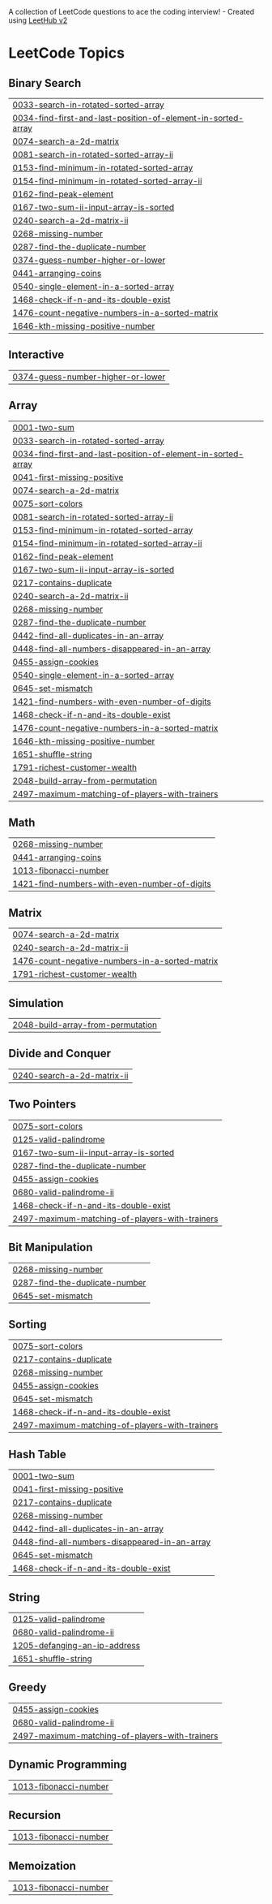 A collection of LeetCode questions to ace the coding interview! - Created using [LeetHub v2](https://github.com/arunbhardwaj/LeetHub-2.0)
<!---LeetCode Topics Start-->
# LeetCode Topics
## Binary Search
|  |
| ------- |
| [0033-search-in-rotated-sorted-array](https://github.com/Aniruddh1408/DSA/tree/master/0033-search-in-rotated-sorted-array) |
| [0034-find-first-and-last-position-of-element-in-sorted-array](https://github.com/Aniruddh1408/DSA/tree/master/0034-find-first-and-last-position-of-element-in-sorted-array) |
| [0074-search-a-2d-matrix](https://github.com/Aniruddh1408/DSA/tree/master/0074-search-a-2d-matrix) |
| [0081-search-in-rotated-sorted-array-ii](https://github.com/Aniruddh1408/DSA/tree/master/0081-search-in-rotated-sorted-array-ii) |
| [0153-find-minimum-in-rotated-sorted-array](https://github.com/Aniruddh1408/DSA/tree/master/0153-find-minimum-in-rotated-sorted-array) |
| [0154-find-minimum-in-rotated-sorted-array-ii](https://github.com/Aniruddh1408/DSA/tree/master/0154-find-minimum-in-rotated-sorted-array-ii) |
| [0162-find-peak-element](https://github.com/Aniruddh1408/DSA/tree/master/0162-find-peak-element) |
| [0167-two-sum-ii-input-array-is-sorted](https://github.com/Aniruddh1408/DSA/tree/master/0167-two-sum-ii-input-array-is-sorted) |
| [0240-search-a-2d-matrix-ii](https://github.com/Aniruddh1408/DSA/tree/master/0240-search-a-2d-matrix-ii) |
| [0268-missing-number](https://github.com/Aniruddh1408/DSA/tree/master/0268-missing-number) |
| [0287-find-the-duplicate-number](https://github.com/Aniruddh1408/DSA/tree/master/0287-find-the-duplicate-number) |
| [0374-guess-number-higher-or-lower](https://github.com/Aniruddh1408/DSA/tree/master/0374-guess-number-higher-or-lower) |
| [0441-arranging-coins](https://github.com/Aniruddh1408/DSA/tree/master/0441-arranging-coins) |
| [0540-single-element-in-a-sorted-array](https://github.com/Aniruddh1408/DSA/tree/master/0540-single-element-in-a-sorted-array) |
| [1468-check-if-n-and-its-double-exist](https://github.com/Aniruddh1408/DSA/tree/master/1468-check-if-n-and-its-double-exist) |
| [1476-count-negative-numbers-in-a-sorted-matrix](https://github.com/Aniruddh1408/DSA/tree/master/1476-count-negative-numbers-in-a-sorted-matrix) |
| [1646-kth-missing-positive-number](https://github.com/Aniruddh1408/DSA/tree/master/1646-kth-missing-positive-number) |
## Interactive
|  |
| ------- |
| [0374-guess-number-higher-or-lower](https://github.com/Aniruddh1408/DSA/tree/master/0374-guess-number-higher-or-lower) |
## Array
|  |
| ------- |
| [0001-two-sum](https://github.com/Aniruddh1408/DSA/tree/master/0001-two-sum) |
| [0033-search-in-rotated-sorted-array](https://github.com/Aniruddh1408/DSA/tree/master/0033-search-in-rotated-sorted-array) |
| [0034-find-first-and-last-position-of-element-in-sorted-array](https://github.com/Aniruddh1408/DSA/tree/master/0034-find-first-and-last-position-of-element-in-sorted-array) |
| [0041-first-missing-positive](https://github.com/Aniruddh1408/DSA/tree/master/0041-first-missing-positive) |
| [0074-search-a-2d-matrix](https://github.com/Aniruddh1408/DSA/tree/master/0074-search-a-2d-matrix) |
| [0075-sort-colors](https://github.com/Aniruddh1408/DSA/tree/master/0075-sort-colors) |
| [0081-search-in-rotated-sorted-array-ii](https://github.com/Aniruddh1408/DSA/tree/master/0081-search-in-rotated-sorted-array-ii) |
| [0153-find-minimum-in-rotated-sorted-array](https://github.com/Aniruddh1408/DSA/tree/master/0153-find-minimum-in-rotated-sorted-array) |
| [0154-find-minimum-in-rotated-sorted-array-ii](https://github.com/Aniruddh1408/DSA/tree/master/0154-find-minimum-in-rotated-sorted-array-ii) |
| [0162-find-peak-element](https://github.com/Aniruddh1408/DSA/tree/master/0162-find-peak-element) |
| [0167-two-sum-ii-input-array-is-sorted](https://github.com/Aniruddh1408/DSA/tree/master/0167-two-sum-ii-input-array-is-sorted) |
| [0217-contains-duplicate](https://github.com/Aniruddh1408/DSA/tree/master/0217-contains-duplicate) |
| [0240-search-a-2d-matrix-ii](https://github.com/Aniruddh1408/DSA/tree/master/0240-search-a-2d-matrix-ii) |
| [0268-missing-number](https://github.com/Aniruddh1408/DSA/tree/master/0268-missing-number) |
| [0287-find-the-duplicate-number](https://github.com/Aniruddh1408/DSA/tree/master/0287-find-the-duplicate-number) |
| [0442-find-all-duplicates-in-an-array](https://github.com/Aniruddh1408/DSA/tree/master/0442-find-all-duplicates-in-an-array) |
| [0448-find-all-numbers-disappeared-in-an-array](https://github.com/Aniruddh1408/DSA/tree/master/0448-find-all-numbers-disappeared-in-an-array) |
| [0455-assign-cookies](https://github.com/Aniruddh1408/DSA/tree/master/0455-assign-cookies) |
| [0540-single-element-in-a-sorted-array](https://github.com/Aniruddh1408/DSA/tree/master/0540-single-element-in-a-sorted-array) |
| [0645-set-mismatch](https://github.com/Aniruddh1408/DSA/tree/master/0645-set-mismatch) |
| [1421-find-numbers-with-even-number-of-digits](https://github.com/Aniruddh1408/DSA/tree/master/1421-find-numbers-with-even-number-of-digits) |
| [1468-check-if-n-and-its-double-exist](https://github.com/Aniruddh1408/DSA/tree/master/1468-check-if-n-and-its-double-exist) |
| [1476-count-negative-numbers-in-a-sorted-matrix](https://github.com/Aniruddh1408/DSA/tree/master/1476-count-negative-numbers-in-a-sorted-matrix) |
| [1646-kth-missing-positive-number](https://github.com/Aniruddh1408/DSA/tree/master/1646-kth-missing-positive-number) |
| [1651-shuffle-string](https://github.com/Aniruddh1408/DSA/tree/master/1651-shuffle-string) |
| [1791-richest-customer-wealth](https://github.com/Aniruddh1408/DSA/tree/master/1791-richest-customer-wealth) |
| [2048-build-array-from-permutation](https://github.com/Aniruddh1408/DSA/tree/master/2048-build-array-from-permutation) |
| [2497-maximum-matching-of-players-with-trainers](https://github.com/Aniruddh1408/DSA/tree/master/2497-maximum-matching-of-players-with-trainers) |
## Math
|  |
| ------- |
| [0268-missing-number](https://github.com/Aniruddh1408/DSA/tree/master/0268-missing-number) |
| [0441-arranging-coins](https://github.com/Aniruddh1408/DSA/tree/master/0441-arranging-coins) |
| [1013-fibonacci-number](https://github.com/Aniruddh1408/DSA/tree/master/1013-fibonacci-number) |
| [1421-find-numbers-with-even-number-of-digits](https://github.com/Aniruddh1408/DSA/tree/master/1421-find-numbers-with-even-number-of-digits) |
## Matrix
|  |
| ------- |
| [0074-search-a-2d-matrix](https://github.com/Aniruddh1408/DSA/tree/master/0074-search-a-2d-matrix) |
| [0240-search-a-2d-matrix-ii](https://github.com/Aniruddh1408/DSA/tree/master/0240-search-a-2d-matrix-ii) |
| [1476-count-negative-numbers-in-a-sorted-matrix](https://github.com/Aniruddh1408/DSA/tree/master/1476-count-negative-numbers-in-a-sorted-matrix) |
| [1791-richest-customer-wealth](https://github.com/Aniruddh1408/DSA/tree/master/1791-richest-customer-wealth) |
## Simulation
|  |
| ------- |
| [2048-build-array-from-permutation](https://github.com/Aniruddh1408/DSA/tree/master/2048-build-array-from-permutation) |
## Divide and Conquer
|  |
| ------- |
| [0240-search-a-2d-matrix-ii](https://github.com/Aniruddh1408/DSA/tree/master/0240-search-a-2d-matrix-ii) |
## Two Pointers
|  |
| ------- |
| [0075-sort-colors](https://github.com/Aniruddh1408/DSA/tree/master/0075-sort-colors) |
| [0125-valid-palindrome](https://github.com/Aniruddh1408/DSA/tree/master/0125-valid-palindrome) |
| [0167-two-sum-ii-input-array-is-sorted](https://github.com/Aniruddh1408/DSA/tree/master/0167-two-sum-ii-input-array-is-sorted) |
| [0287-find-the-duplicate-number](https://github.com/Aniruddh1408/DSA/tree/master/0287-find-the-duplicate-number) |
| [0455-assign-cookies](https://github.com/Aniruddh1408/DSA/tree/master/0455-assign-cookies) |
| [0680-valid-palindrome-ii](https://github.com/Aniruddh1408/DSA/tree/master/0680-valid-palindrome-ii) |
| [1468-check-if-n-and-its-double-exist](https://github.com/Aniruddh1408/DSA/tree/master/1468-check-if-n-and-its-double-exist) |
| [2497-maximum-matching-of-players-with-trainers](https://github.com/Aniruddh1408/DSA/tree/master/2497-maximum-matching-of-players-with-trainers) |
## Bit Manipulation
|  |
| ------- |
| [0268-missing-number](https://github.com/Aniruddh1408/DSA/tree/master/0268-missing-number) |
| [0287-find-the-duplicate-number](https://github.com/Aniruddh1408/DSA/tree/master/0287-find-the-duplicate-number) |
| [0645-set-mismatch](https://github.com/Aniruddh1408/DSA/tree/master/0645-set-mismatch) |
## Sorting
|  |
| ------- |
| [0075-sort-colors](https://github.com/Aniruddh1408/DSA/tree/master/0075-sort-colors) |
| [0217-contains-duplicate](https://github.com/Aniruddh1408/DSA/tree/master/0217-contains-duplicate) |
| [0268-missing-number](https://github.com/Aniruddh1408/DSA/tree/master/0268-missing-number) |
| [0455-assign-cookies](https://github.com/Aniruddh1408/DSA/tree/master/0455-assign-cookies) |
| [0645-set-mismatch](https://github.com/Aniruddh1408/DSA/tree/master/0645-set-mismatch) |
| [1468-check-if-n-and-its-double-exist](https://github.com/Aniruddh1408/DSA/tree/master/1468-check-if-n-and-its-double-exist) |
| [2497-maximum-matching-of-players-with-trainers](https://github.com/Aniruddh1408/DSA/tree/master/2497-maximum-matching-of-players-with-trainers) |
## Hash Table
|  |
| ------- |
| [0001-two-sum](https://github.com/Aniruddh1408/DSA/tree/master/0001-two-sum) |
| [0041-first-missing-positive](https://github.com/Aniruddh1408/DSA/tree/master/0041-first-missing-positive) |
| [0217-contains-duplicate](https://github.com/Aniruddh1408/DSA/tree/master/0217-contains-duplicate) |
| [0268-missing-number](https://github.com/Aniruddh1408/DSA/tree/master/0268-missing-number) |
| [0442-find-all-duplicates-in-an-array](https://github.com/Aniruddh1408/DSA/tree/master/0442-find-all-duplicates-in-an-array) |
| [0448-find-all-numbers-disappeared-in-an-array](https://github.com/Aniruddh1408/DSA/tree/master/0448-find-all-numbers-disappeared-in-an-array) |
| [0645-set-mismatch](https://github.com/Aniruddh1408/DSA/tree/master/0645-set-mismatch) |
| [1468-check-if-n-and-its-double-exist](https://github.com/Aniruddh1408/DSA/tree/master/1468-check-if-n-and-its-double-exist) |
## String
|  |
| ------- |
| [0125-valid-palindrome](https://github.com/Aniruddh1408/DSA/tree/master/0125-valid-palindrome) |
| [0680-valid-palindrome-ii](https://github.com/Aniruddh1408/DSA/tree/master/0680-valid-palindrome-ii) |
| [1205-defanging-an-ip-address](https://github.com/Aniruddh1408/DSA/tree/master/1205-defanging-an-ip-address) |
| [1651-shuffle-string](https://github.com/Aniruddh1408/DSA/tree/master/1651-shuffle-string) |
## Greedy
|  |
| ------- |
| [0455-assign-cookies](https://github.com/Aniruddh1408/DSA/tree/master/0455-assign-cookies) |
| [0680-valid-palindrome-ii](https://github.com/Aniruddh1408/DSA/tree/master/0680-valid-palindrome-ii) |
| [2497-maximum-matching-of-players-with-trainers](https://github.com/Aniruddh1408/DSA/tree/master/2497-maximum-matching-of-players-with-trainers) |
## Dynamic Programming
|  |
| ------- |
| [1013-fibonacci-number](https://github.com/Aniruddh1408/DSA/tree/master/1013-fibonacci-number) |
## Recursion
|  |
| ------- |
| [1013-fibonacci-number](https://github.com/Aniruddh1408/DSA/tree/master/1013-fibonacci-number) |
## Memoization
|  |
| ------- |
| [1013-fibonacci-number](https://github.com/Aniruddh1408/DSA/tree/master/1013-fibonacci-number) |
<!---LeetCode Topics End-->